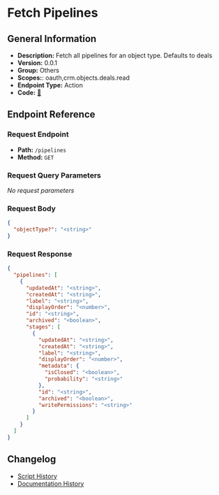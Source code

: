 # Fetch Pipelines

## General Information

- **Description:** Fetch all pipelines for an object type. Defaults to deals
- **Version:** 0.0.1
- **Group:** Others
- **Scopes:**: oauth,crm.objects.deals.read
- **Endpoint Type:** Action
- **Code:** [🔗](https://github.com/NangoHQ/integration-templates/tree/main/integrations/hubspot/actions/fetch-pipelines.ts)

## Endpoint Reference

### Request Endpoint

- **Path:** `/pipelines`
- **Method:** `GET`

### Request Query Parameters

_No request parameters_

### Request Body

```json
{
  "objectType?": "<string>"
}
```

### Request Response

```json
{
  "pipelines": [
    {
      "updatedAt": "<string>",
      "createdAt": "<string>",
      "label": "<string>",
      "displayOrder": "<number>",
      "id": "<string>",
      "archived": "<boolean>",
      "stages": [
        {
          "updatedAt": "<string>",
          "createdAt": "<string>",
          "label": "<string>",
          "displayOrder": "<number>",
          "metadata": {
            "isClosed": "<boolean>",
            "probability": "<string>"
          },
          "id": "<string>",
          "archived": "<boolean>",
          "writePermissions": "<string>"
        }
      ]
    }
  ]
}
```

## Changelog

- [Script History](https://github.com/NangoHQ/integration-templates/commits/main/integrations/hubspot/actions/fetch-pipelines.ts)
- [Documentation History](https://github.com/NangoHQ/integration-templates/commits/main/integrations/hubspot/actions/fetch-pipelines.md)
